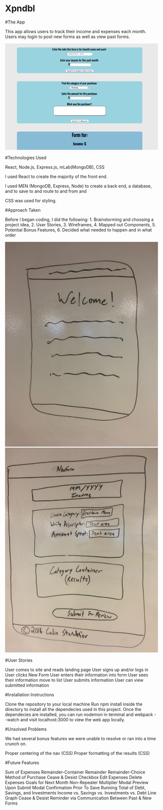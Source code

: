 # Xpndbl

#The App

This app allows users to track their income and expenses each month. Users may login to post new forms as well as view past forms.

![Xpndbl Form](public/images/xpndbl_screenshot.png)

#Technologies Used

React, Node.js, Express.js, mLab(MongoDB), CSS

I used React to create the majority of the front end.  

I used MEN (MongoDB, Express, Node) to create a back end, a database, and to save to and route to and from and

CSS was used for styling.

#Approach Taken

Before I began coding, I did the following: 1. Brainstorming and choosing a project idea, 2. User Stories, 3. Wireframes, 4. Mapped out Components, 5. Potential Bonus Features, 6. Decided what needed to happen and in what order

![Wireframe1](public/images/wireframe1.jpg)
![Wireframe2](public/images/wireframe2.jpg)

#User Stories

User comes to site and reads landing page
User signs up and/or logs in
User clicks New Form
User enters their information into form
User sees their information move to list
User submits information
User can view submitted information 

#Installation Instructions

Clone the repository to your local machine
Run npm install inside the directory to install all the dependecies used in this project.
Once the dependecies are installed, you can run nodemon in terminal and webpack --watch and visit localhost:3000 to view the web app locally.

#Unsolved Problems

We had several bonus features we were unable to resolve or ran into a time crunch on.

Proper centering of the nav (CSS)
Proper formatting of the results (CSS)

#Future Features

Sum of Expenses
Remainder-Container
Remainder
Remainder-Choice
Method of Purchase
Cease & Desist Checkbox
Edit Expenses
Delete Expenses
Goals for Next Month
Non-Repeater Multiplier
Modal Preview Upon Submit
Modal Confirmation Prior To Save
Running Total of Debt, Savings, and Investments
Income vs. Savings vs. Investments vs. Debt Line Graph
Cease & Desist Reminder via Communication Between Past & New Forms
